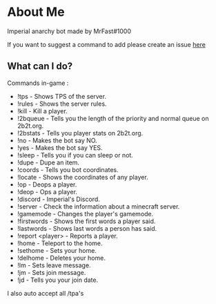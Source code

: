 # About Me

Imperial anarchy bot made by MrFast#1000

If you want to suggest a command to add please create an issue [here](https://github.com/MrFast-js/Imperial-Bot/issues)

## What can I do?

Commands in-game :
* !tps - Shows TPS of the server.
* !rules - Shows the server rules.
* !kill <player> - Kill a player.
* !2bqueue - Tells you the length of the priority and normal queue on 2b2t.org.
* !2bstats <player> - Tells you player stats on 2b2t.org.
* !no - Makes the bot say NO.
* !yes - Makes the bot say YES.
* !sleep - Tells you if you can sleep or not.
* !dupe <item> - Dupe an item.
* !coords - Tells you bot coordinates.
* !locate <player> - Shows the coordinates of any player.
* !op <player> - Deops a player.
* !deop <player> - Ops a player.
* !discord - Imperial's Discord.
* !server <ip> - Check the information about a minecraft server.
* !gamemode - Сhanges the player's gamemode.
* !firstwords - Shows the first words a player said.
* !lastwords - Shows last words a person has said.
* !report \<player> <reason> - Reports a player.
* !home - Teleport to the home.
* !sethome - Sets your home.
* !delhome - Deletes your home.
* !lm - Sets leave message.
* !jm - Sets join message.
* !jd - Tells you your join date.

I also auto accept all /tpa's
